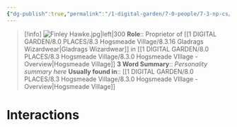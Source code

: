 ```yaml
---
{"dg-publish":true,"permalink":"/1-digital-garden/7-0-people/7-3-np-cs/finley-hawke/","tags":["#person","#hogsmeade","#hogsmeade-resident","#shopkeeper"]}
---
```


>[!info] 
>![Finley Hawke.jpg|left|300](/img/user/1%20DIGITAL%20GARDEN/7.0%20PEOPLE/7.3%20NPCs/Headshots/Finley%20Hawke.jpg)
>**Role**:: Proprietor of [[1 DIGITAL GARDEN/8.0 PLACES/8.3 Hogsmeade Village/8.3.16 Gladrags Wizardwear\|Gladrags Wizardwear]] in [[1 DIGITAL GARDEN/8.0 PLACES/8.3 Hogsmeade Village/8.3.0 Hogsmeade VIllage - Overview\|Hogsmeade Village]]
>**3 Word Summary**:: *Personality summary here*
>**Usually found in**:: [[1 DIGITAL GARDEN/8.0 PLACES/8.3 Hogsmeade Village/8.3.0 Hogsmeade VIllage - Overview\|Hogsmeade Village]]

# Interactions

